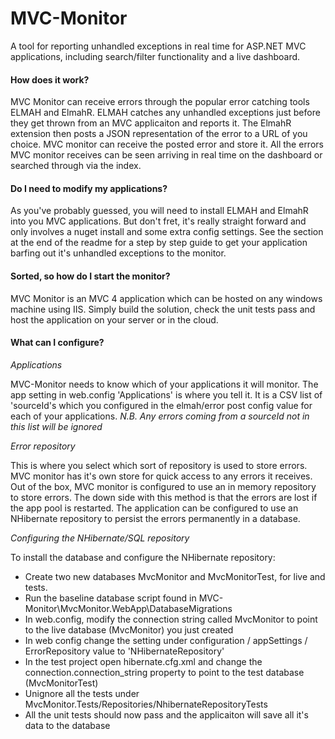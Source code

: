 MVC-Monitor
===========

A tool for reporting unhandled exceptions in real time for ASP.NET MVC applications, including search/filter functionality and a live dashboard.

<h4>How does it work?</h4>

MVC Monitor can receive errors through the popular error catching tools ELMAH and ElmahR. ELMAH catches any unhandled exceptions just before they get thrown from an MVC applicaiton and reports it. The ElmahR extension then posts a JSON representation of the error to a URL of you choice. MVC monitor can receive the posted error and store it. All the errors MVC monitor receives can be seen arriving in real time on the dashboard or searched through via the index.

<h4>Do I need to modify my applications?</h4>

As you've probably guessed, you will need to install ELMAH and ElmahR into you MVC applications. But don't fret, it's really straight forward and only involves a nuget install and some extra config settings. See the section at the end of the readme for a step by step guide to get your application barfing out it's unhandled exceptions to the monitor.

<h4>Sorted, so how do I start the monitor?</h4>

MVC Monitor is an MVC 4 application which can be hosted on any windows machine using IIS. Simply build the solution, check the unit tests pass and host the application on your server or in the cloud.

<h4>What can I configure?</h4>

*Applications*

MVC-Monitor needs to know which of your applications it will monitor. The app setting in web.config 'Applications' is where you tell it. It is a CSV list of 'sourceId's which you configured in the elmah/error post config value for each of your applications. *N.B. Any errors coming from a sourceId not in this list will be ignored*

*Error repository*

This is where you select which sort of repository is used to store errors. MVC monitor has it's own store for quick access to any errors it receives. Out of the box, MVC monitor is configured to use an in memory repository to store errors. The down side with this method is that the errors are lost if the app pool is restarted. The application can be configured to use an NHibernate repository to persist the errors permanently in a database. 

*Configuring the NHibernate/SQL repository*

To install the database and configure the NHibernate repository:
* Create two new databases MvcMonitor and MvcMonitorTest, for live and tests.
* Run the baseline database script found in MVC-Monitor\MvcMonitor.WebApp\DatabaseMigrations
* In web.config, modify the connection string called MvcMonitor to point to the live database (MvcMonitor) you just created
* In web config change the setting under configuration / appSettings / ErrorRepository value to 'NHibernateRepository'
* In the test project open hibernate.cfg.xml and change the connection.connection_string property to point to the test database (MvcMonitorTest)
* Unignore all the tests under MvcMonitor.Tests/Repositories/NhibernateRepositoryTests
* All the unit tests should now pass and the applicaiton will save all it's data to the database
